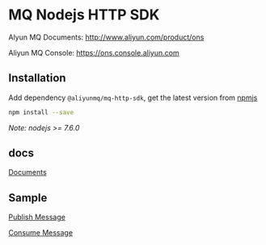 # MQ Nodejs HTTP SDK

Alyun MQ Documents: http://www.aliyun.com/product/ons

Aliyun MQ Console: https://ons.console.aliyun.com

## Installation

Add dependency `@aliyunmq/mq-http-sdk`, get the latest version from [npmjs](https://www.npmjs.com/)
```bash
npm install --save
```
*Note: nodejs >= 7.6.0*
## docs

[Documents](https://aliyunmq.github.io/mq-http-nodejs-sdk/)

## Sample

[Publish Message](https://github.com/aliyunmq/mq-http-samples/blob/master/nodejs/producer.js)

[Consume Message](https://github.com/aliyunmq/mq-http-samples/blob/master/nodejs/consumer.js)

